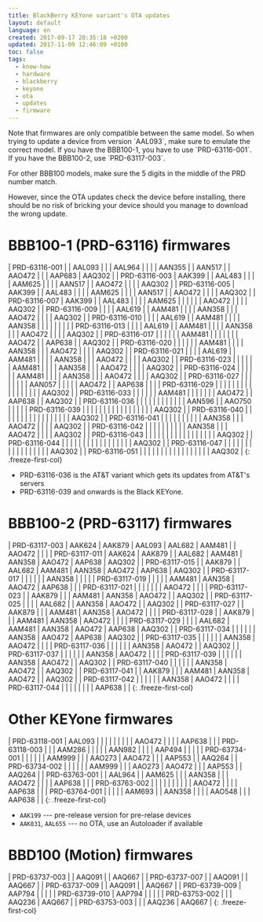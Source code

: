 ```yaml
---
title: BlackBerry KEYone variant's OTA updates
layout: default
language: en
created: 2017-09-17 20:35:18 +0200
updated: 2017-11-09 12:46:09 +0100
toc: false
tags:
  - know-how
  - hardware
  - blackberry
  - keyone
  - ota
  - updates
  - firmware
---
```

<p><div class="noteimportant" markdown="1">
Note that firmwares are only compatible between the same model. So when trying to update a device
from version `AAL093`, make sure to emulate the correct model. If you have the BBB100-1, you have
to use `PRD-63116-001`. If you have the BBB100-2, use `PRD-63117-003`.

For other BBB100 models, make sure the 5 digits in the middle of the PRD number match.

However, since the OTA updates check the device before installing, there should be no risk of
bricking your device should you manage to download the wrong update.
</div></p>


BBB100-1 (PRD-63116) firmwares
==============================

| PRD-63116-001 |        | AAL093 |        |        | AAL964 |        |        |        | AAN355 |        | AAN517 |        | AAO472 |        |        | AAP683 | AAQ302 |
| PRD-63116-003 | AAK399 |        | AAL483 |        |        |        | AAM625 |        |        |        | AAN517 |        | AAO472 |        |        |        | AAQ302 |
| PRD-63116-005 | AAK399 |        | AAL483 |        |        |        | AAM625 |        |        |        | AAN517 |        | AAO472 |        |        |        | AAQ302 |
| PRD-63116-007 | AAK399 |        | AAL483 |        |        |        | AAM625 |        |        |        |        |        | AAO472 |        |        |        | AAQ302 |
| PRD-63116-009 |        |        |        | AAL619 |        | AAM481 |        |        |        | AAN358 |        |        | AAO472 |        |        |        | AAQ302 |
| PRD-63116-010 |        |        |        | AAL619 |        | AAM481 |        |        |        | AAN358 |        |        |        |        |        |        |        |
| PRD-63116-013 |        |        |        | AAL619 |        | AAM481 |        |        |        | AAN358 |        |        | AAO472 |        |        |        | AAQ302 |
| PRD-63116-017 |        |        |        |        |        | AAM481 |        |        |        |        |        |        | AAO472 |        | AAP638 |        | AAQ302 |
| PRD-63116-020 |        |        |        |        |        | AAM481 |        |        |        | AAN358 |        |        | AAO472 |        |        |        | AAQ302 |
| PRD-63116-021 |        |        |        | AAL619 |        | AAM481 |        |        |        | AAN358 |        |        | AAO472 |        |        |        | AAQ302 |
| PRD-63116-023 |        |        |        |        |        | AAM481 |        |        |        | AAN358 |        |        | AAO472 |        |        |        | AAQ302 |
| PRD-63116-024 |        |        |        |        |        | AAM481 |        |        |        | AAN358 |        |        | AAO472 |        |        |        | AAQ302 |
| PRD-63116-027 |        |        |        |        |        |        |        | AAN057 |        |        |        |        | AAO472 |        | AAP638 |        |        |
| PRD-63116-029 |        |        |        |        |        |        |        |        |        |        |        |        |        |        |        |        | AAQ302 |
| PRD-63116-033 |        |        |        |        |        | AAM481 |        |        |        |        |        |        | AAO472 |        | AAP638 |        | AAQ302 |
| PRD-63116-036 |        |        |        |        |        |        |        |        |        |        |        | AAN596 |        | AAO750 |        |        |        |
| PRD-63116-039 |        |        |        |        |        |        |        |        |        |        |        |        |        |        |        |        | AAQ302 |
| PRD-63116-040 |        |        |        |        |        |        |        |        |        |        |        |        |        |        |        |        | AAQ302 |
| PRD-63116-041 |        |        |        |        |        |        |        |        |        | AAN358 |        |        | AAO472 |        |        |        | AAQ302 |
| PRD-63116-042 |        |        |        |        |        |        |        |        |        | AAN358 |        |        | AAO472 |        |        |        | AAQ302 |
| PRD-63116-043 |        |        |        |        |        |        |        |        |        |        |        |        |        |        |        |        | AAQ302 |
| PRD-63116-044 |        |        |        |        |        |        |        |        |        |        |        |        |        |        |        |        | AAQ302 |
| PRD-63116-047 |        |        |        |        |        |        |        |        |        |        |        |        |        |        |        |        | AAQ302 |
| PRD-63116-051 |        |        |        |        |        |        |        |        |        |        |        |        |        |        |        |        | AAQ302 |
{: .freeze-first-col}

* PRD-63116-036 is the AT&T variant which gets its updates from AT&T's servers
* PRD-63116-039 and onwards is the Black KEYone.


BBB100-2 (PRD-63117) firmwares
==============================

| PRD-63117-003 | AAK624 | AAK879 | AAL093 | AAL682 | AAM481 |        | AAO472 |        |        |
| PRD-63117-011 | AAK624 | AAK879 |        | AAL682 | AAM481 | AAN358 | AAO472 | AAP638 | AAQ302 |
| PRD-63117-015 |        | AAK879 |        | AAL682 | AAM481 | AAN358 | AAO472 | AAP638 | AAQ302 |
| PRD-63117-017 |        |        |        |        |        | AAN358 |        |        |        |
| PRD-63117-019 |        |        |        |        | AAM481 | AAN358 | AAO472 | AAP638 |        |
| PRD-63117-021 |        |        |        |        |        |        | AAO472 |        |        |
| PRD-63117-023 |        | AAK879 |        |        | AAM481 | AAN358 | AAO472 |        | AAQ302 |
| PRD-63117-025 |        |        |        | AAL682 |        | AAN358 | AAO472 |        | AAQ302 |
| PRD-63117-027 |        | AAK879 |        |        | AAM481 | AAN358 | AAO472 |        |        |
| PRD-63117-028 |        | AAK879 |        |        | AAM481 | AAN358 | AAO472 |        |        |
| PRD-63117-029 |        |        |        | AAL682 | AAM481 | AAN358 | AAO472 | AAP638 | AAQ302 |
| PRD-63117-034 |        |        |        |        |        | AAN358 | AAO472 | AAP638 | AAQ302 |
| PRD-63117-035 |        |        |        |        |        | AAN358 | AAO472 |        |        |
| PRD-63117-036 |        |        |        |        |        | AAN358 | AAO472 |        | AAQ302 |
| PRD-63117-037 |        |        |        |        |        | AAN358 | AAO472 |        |        |
| PRD-63117-039 |        |        |        |        |        | AAN358 | AAO472 |        | AAQ302 |
| PRD-63117-040 |        |        |        |        |        | AAN358 | AAO472 |        | AAQ302 |
| PRD-63117-041 |        | AAK879 |        |        | AAM481 | AAN358 | AAO472 |        | AAQ302 |
| PRD-63117-042 |        |        |        |        |        | AAN358 | AAO472 |        |        |
| PRD-63117-044 |        |        |        |        |        |        |        | AAP638 |        |
{: .freeze-first-col}


Other KEYone firmwares
======================

| PRD-63118-001 | AAL093 |        |        |        |        |        |        |        |        | AAO472 |        |        |        | AAP638 |        |
| PRD-63118-003 |        |        | AAM286 |        |        |        |        | AAN982 |        |        |        | AAP494 |        |        |        |
| PRD-63734-001 |        |        |        |        |        | AAM999 |        |        | AAO273 | AAO472 |        |        | AAP553 |        | AAQ264 |
| PRD-63734-002 |        |        |        |        |        | AAM999 |        |        | AAO273 | AAO472 |        |        | AAP553 |        | AAQ264 |
| PRD-63763-001 |        | AAL964 |        | AAM625 |        |        | AAN358 |        |        | AAO472 |        |        |        | AAP638 |        |
| PRD-63763-002 |        |        |        |        |        |        |        |        |        | AAO472 |        |        |        | AAP638 |        |
| PRD-63764-001 |        |        |        |        | AAM693 |        | AAN358 |        |        |        | AAO548 |        |        | AAP638 |        |
{: .freeze-first-col}

* `AAK199` --- pre-release version for pre-relase devices
* `AAK831`, `AAL655` --- no OTA, use an Autoloader if available


BBD100 (Motion) firmwares
=========================

| PRD-63737-003 |        | AAQ091 |        | AAQ667 |
| PRD-63737-007 |        | AAQ091 |        | AAQ667 |
| PRD-63737-009 |        | AAQ091 |        | AAQ667 |
| PRD-63739-009 | AAP794 |        |        |        |
| PRD-63739-010 | AAP794 |        |        |        |
| PRD-63753-002 |        |        | AAQ236 | AAQ667 |
| PRD-63753-003 |        |        | AAQ236 | AAQ667 |
{: .freeze-first-col}

